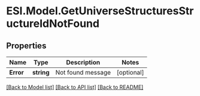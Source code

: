 # ESI.Model.GetUniverseStructuresStructureIdNotFound
## Properties

Name | Type | Description | Notes
------------ | ------------- | ------------- | -------------
**Error** | **string** | Not found message | [optional] 

[[Back to Model list]](../README.md#documentation-for-models) [[Back to API list]](../README.md#documentation-for-api-endpoints) [[Back to README]](../README.md)

